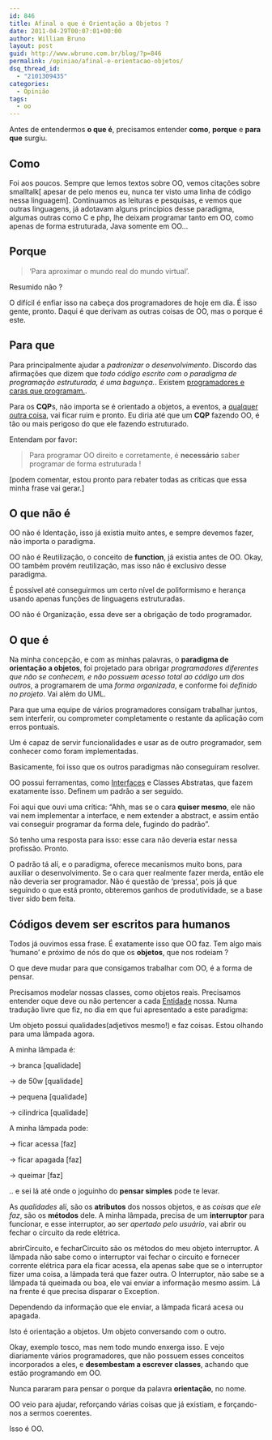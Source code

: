 ```yaml
---
id: 846
title: Afinal o que é Orientação a Objetos ?
date: 2011-04-29T00:07:01+00:00
author: William Bruno
layout: post
guid: http://www.wbruno.com.br/blog/?p=846
permalink: /opiniao/afinal-e-orientacao-objetos/
dsq_thread_id:
  - "2101309435"
categories:
  - Opinião
tags:
  - oo
---
```

Antes de entendermos **o que é**, precisamos entender **como**, **porque** e **para que** surgiu.
  
<!--more-->

## Como

Foi aos poucos. Sempre que lemos textos sobre OO, vemos citações sobre smalltalk[ apesar de pelo menos eu, nunca ter visto uma linha de código nessa linguagem]. Continuamos as leituras e pesquisas, e vemos que outras linguagens, já adotavam alguns principios desse paradigma, algumas outras como C e php, lhe deixam programar tanto em OO, como apenas de forma estruturada, Java somente em OO&#8230;

## Porque

> &#8216;Para aproximar o mundo real do mundo virtual&#8217;.

Resumido não ?
  
O difícil é enfiar isso na cabeça dos programadores de hoje em dia. É isso gente, pronto. Daqui é que derivam as outras coisas de OO, mas o porque é este.

## Para que

Para principalmente ajudar a _padronizar o desenvolvimento_. Discordo das afirmações que dizem que _todo código escrito com o paradigma de programação estruturada, é uma bagunça._. Existem <a href="http://www.wbruno.com.br/2011/03/29/diferenca-entre-cara-programa-um-programador/" target="_blank">programadores e caras que programam.</a>.
  
Para os **CQP**s, não importa se é orientado a objetos, a eventos, a <a href="http://pt.wikipedia.org/wiki/Paradigma_de_programa%C3%A7%C3%A3o" target="_blank">qualquer outra coisa</a>, vai ficar ruim e pronto. Eu diria até que um **CQP** fazendo OO, é tão ou mais perigoso do que ele fazendo estruturado.

Entendam por favor:

> Para programar OO direito e corretamente, é **necessário** saber programar de forma estruturada !

[podem comentar, estou pronto para rebater todas as críticas que essa minha frase vai gerar.]

## O que não é

OO não é Identação, isso já existia muito antes, e sempre devemos fazer, não importa o paradigma.
  
OO não é Reutilização, o conceito de **function**, já existia antes de OO. Okay, OO também provém reutilização, mas isso não é exclusivo desse paradigma.
  
É possível até conseguirmos um certo nível de poliformismo e herança usando apenas funções de linguagens estruturadas.
  
OO não é Organização, essa deve ser a obrigação de todo programador.

## O que é

Na minha concepção, e com as minhas palavras, o **paradigma de orientação a objetos**, foi projetado para obrigar _programadores diferentes que não se conhecem, e não possuem acesso total ao código um dos outros_, a programarem de uma _forma organizada_, e conforme foi _definido no projeto_. Vai além do UML.

Para que uma equipe de vários programadores consigam trabalhar juntos, sem interferir, ou comprometer completamente o restante da aplicação com erros pontuais.
  
Um é capaz de servir funcionalidades e usar as de outro programador, sem conhecer como foram implementadas.

Basicamente, foi isso que os outros paradigmas não conseguiram resolver.
  
OO possui ferramentas, como <a href="http://www.wbruno.com.br/2011/04/20/afinal-e-interface-oop/" target="_blank">Interfaces</a> e Classes Abstratas, que fazem exatamente isso. Definem um padrão a ser seguido.

Foi aqui que ouvi uma crítica: &#8220;Ahh, mas se o cara **quiser mesmo**, ele não vai nem implementar a interface, e nem extender a abstract, e assim então vai conseguir programar da forma dele, fugindo do padrão&#8221;.
  
Só tenho uma resposta para isso: esse cara não deveria estar nessa profissão. Pronto.

O padrão tá alí, e o paradigma, oferece mecanismos muito bons, para auxiliar o desenvolvimento. Se o cara quer realmente fazer merda, então ele não deveria ser programador. Não é questão de &#8216;pressa&#8217;, pois já que seguindo o que está pronto, obteremos ganhos de produtividade, se a base tiver sido bem feita.

## Códigos devem ser escritos para humanos

Todos já ouvimos essa frase. É exatamente isso que OO faz. Tem algo mais &#8216;humano&#8217; e próximo de nós do que os **objetos**, que nos rodeiam ?
  
O que deve mudar para que consigamos trabalhar com OO, é a forma de pensar.

Precisamos modelar nossas classes, como objetos reais. Precisamos entender oque deve ou não pertencer a cada <a href="http://www.wbruno.com.br/2011/03/29/afinal-o-que-e-entidade/" target="_blank">Entidade</a> nossa. Numa tradução livre que fiz, no dia em que fui apresentado a este paradigma:

Um objeto possui qualidades(adjetivos mesmo!) e faz coisas. Estou olhando para uma lâmpada agora.
  
A minha lâmpada é:
  
-> branca [qualidade]
  
-> de 50w [qualidade]
  
-> pequena [qualidade]
  
-> cilindrica [qualidade]
  
A minha lâmpada pode:
  
-> ficar acessa [faz]
  
-> ficar apagada [faz]
  
-> queimar [faz]
  
.. e sei lá até onde o joguinho do **pensar simples** pode te levar.

As _qualidades_ alí, são os **atributos** dos nossos objetos, e as _coisas que ele faz_, são os **métodos** dele. A minha lâmpada, precisa de um **interruptor** para funcionar, e esse interruptor, ao ser _apertado pelo usuário_, vai abrir ou fechar o circuito da rede elétrica.

abrirCircuito, e fecharCircuito são os métodos do meu objeto interruptor. A lâmpada não sabe como o interruptor vai fechar o circuito e fornecer corrente elétrica para ela ficar acessa, ela apenas sabe que se o interruptor fizer uma coisa, a lâmpada terá que fazer outra. O Interruptor, não sabe se a lâmpada tá queimada ou boa, ele vai enviar a informação mesmo assim. Lá na frente é que precisa disparar o Exception.

Dependendo da informação que ele enviar, a lâmpada ficará acesa ou apagada.
  
Isto é orientação a objetos. Um objeto conversando com o outro.

Okay, exemplo tosco, mas nem todo mundo enxerga isso. E vejo diariamente vários programadores, que não possuem esses conceitos incorporados a eles, e **desembestam a escrever classes**, achando que estão programando em OO.
  
Nunca pararam para pensar o porque da palavra **orientação**, no nome.

OO veio para ajudar, reforçando várias coisas que já existiam, e forçando-nos a sermos coerentes.
  
Isso é OO.